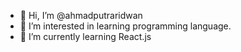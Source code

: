- 👋 Hi, I’m @ahmadputraridwan
- 👀 I’m interested in learning programming language.
- 🌱 I’m currently learning React.js

<!---
ahmadputraridwan/ahmadputraridwan is a ✨ special ✨ repository because its `README.md` (this file) appears on your GitHub profile.
You can click the Preview link to take a look at your changes.
--->
